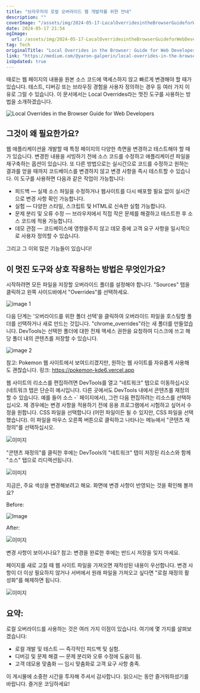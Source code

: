 ```yaml
---
title: "브라우저의 로컬 오버라이드 웹 개발자를 위한 안내"
description: ""
coverImage: "/assets/img/2024-05-17-LocalOverridesintheBrowserGuideforWebDevelopers_0.png"
date: 2024-05-17 21:54
ogImage:
  url: /assets/img/2024-05-17-LocalOverridesintheBrowserGuideforWebDevelopers_0.png
tag: Tech
originalTitle: "Local Overrides in the Browser: Guide for Web Developers"
link: "https://medium.com/@yaron-galperin/local-overrides-in-the-browser-guide-for-web-developers-aa5fb6b40476"
isUpdated: true
---
```


때로는 웹 페이지의 내용을 원본 소스 코드에 액세스하지 않고 빠르게 변경해야 할 때가 있습니다. 테스트, 디버깅 또는 브라우징 경험을 사용자 정의하는 경우 등 여러 가지 이유로 그럴 수 있습니다.
이 문서에서는 Local Overrides라는 멋진 도구를 사용하는 방법을 소개하겠습니다.

![Local Overrides in the Browser Guide for Web Developers](/assets/img/2024-05-17-LocalOverridesintheBrowserGuideforWebDevelopers_0.png)

## 그것이 왜 필요한가요?

웹 애플리케이션을 개발할 때 특정 페이지의 다양한 측면을 변경하고 테스트해야 할 때가 있습니다. 변경한 내용을 서빙하기 전에 소스 코드를 수정하고 애플리케이션 파일을 재구축하는 옵션이 있습니다. 또 다른 방법으로는 실시간으로 코드를 수정하고 원하는 결과를 얻을 때까지 코드베이스를 변경하지 않고 변경 사항을 즉시 테스트할 수 있습니다.
이 도구를 사용하면 다음과 같은 작업이 가능합니다:

<!-- seedividend - 사각형 -->

<ins class="adsbygoogle"
     style="display:block"
     data-ad-client="ca-pub-4877378276818686"
     data-ad-slot="1898504329"
     data-ad-format="auto"
     data-full-width-responsive="true"></ins>

<script>
     (adsbygoogle = window.adsbygoogle || []).push({});
</script>

- 피드백 — 실제 소스 파일을 수정하거나 웹사이트를 다시 배포할 필요 없이 실시간으로 변경 사항 확인 가능합니다.
- 실험 — 다양한 스타일, 스크립트 및 HTML로 신속한 실험 가능합니다.
- 문제 분리 및 오류 수정 — 브라우저에서 직접 작은 문제를 해결하고 테스트한 후 소스 코드에 적용 가능합니다.
- 데모 관점 — 코드베이스에 영향을주지 않고 데모 중에 고객 요구 사항을 일시적으로 사용자 정의할 수 있습니다.

그리고 그 이외 많은 기능들이 있습니다!

## 이 멋진 도구와 상호 작용하는 방법은 무엇인가요?

시작하려면 모든 파일을 저장할 오버라이드 폴더를 설정해야 합니다. "Sources" 탭을 클릭하고 왼쪽 사이드바에서 "Overrides"를 선택하세요.

<!-- seedividend - 사각형 -->

<ins class="adsbygoogle"
     style="display:block"
     data-ad-client="ca-pub-4877378276818686"
     data-ad-slot="1898504329"
     data-ad-format="auto"
     data-full-width-responsive="true"></ins>

<script>
     (adsbygoogle = window.adsbygoogle || []).push({});
</script>

![image 1](/assets/img/2024-05-17-LocalOverridesintheBrowserGuideforWebDevelopers_1.png)

다음 단계는 '오버라이드를 위한 폴더 선택'을 클릭하여 오버라이드 파일을 호스팅할 폴더를 선택하거나 새로 만드는 것입니다. "chrome_overrides"라는 새 폴더를 만들었습니다.
DevTools는 선택한 폴더에 대한 전체 액세스 권한을 요청하여 디스크에 쓰고 해당 폴더 내의 콘텐츠를 저장할 수 있습니다.

![image 2](/assets/img/2024-05-17-LocalOverridesintheBrowserGuideforWebDevelopers_2.png)

참고: Pokemon 웹 사이트에서 보여드리겠지만, 원하는 웹 사이트를 자유롭게 사용해도 괜찮습니다.
링크: https://pokemon-kde6.vercel.app

<!-- seedividend - 사각형 -->

<ins class="adsbygoogle"
     style="display:block"
     data-ad-client="ca-pub-4877378276818686"
     data-ad-slot="1898504329"
     data-ad-format="auto"
     data-full-width-responsive="true"></ins>

<script>
     (adsbygoogle = window.adsbygoogle || []).push({});
</script>

웹 사이트의 리소스를 편집하려면 DevTools를 열고 "네트워크" 탭으로 이동하십시오 (네트워크 탭은 단순히 예시입니다. 다른 곳에서도 DevTools 내에서 콘텐츠를 재정의할 수 있습니다. 예를 들어 소스 -` 페이지에서), 그런 다음 편집하려는 리소스를 선택하십시오. 제 경우에는 변경 사항을 적용하기 전에 응용 프로그램에서 시험하고 싶어서 수정을 원합니다. CSS 파일을 선택합니다 (어떤 파일이든 될 수 있지만, CSS 파일을 선택했습니다). 이 파일을 마우스 오른쪽 버튼으로 클릭하고 나타나는 메뉴에서 "콘텐츠 재정의"를 선택하십시오.

![이미지](/assets/img/2024-05-17-LocalOverridesintheBrowserGuideforWebDevelopers_3.png)

"콘텐츠 재정의"를 클릭한 후에는 DevTools의 "네트워크" 탭이 저장된 리소스와 함께 "소스" 탭으로 리디렉션됩니다.

![이미지](/assets/img/2024-05-17-LocalOverridesintheBrowserGuideforWebDevelopers_4.png)

<!-- seedividend - 사각형 -->

<ins class="adsbygoogle"
     style="display:block"
     data-ad-client="ca-pub-4877378276818686"
     data-ad-slot="1898504329"
     data-ad-format="auto"
     data-full-width-responsive="true"></ins>

<script>
     (adsbygoogle = window.adsbygoogle || []).push({});
</script>

지금은, 주요 색상을 변경해보려고 해요. 화면에 변경 사항이 반영되는 것을 확인해 볼까요?

Before:

![Image](/assets/img/2024-05-17-LocalOverridesintheBrowserGuideforWebDevelopers_5.png)

After:

<!-- seedividend - 사각형 -->

<ins class="adsbygoogle"
     style="display:block"
     data-ad-client="ca-pub-4877378276818686"
     data-ad-slot="1898504329"
     data-ad-format="auto"
     data-full-width-responsive="true"></ins>

<script>
     (adsbygoogle = window.adsbygoogle || []).push({});
</script>

![이미지](/assets/img/2024-05-17-LocalOverridesintheBrowserGuideforWebDevelopers_6.png)

변경 사항이 보이시나요?
참고: 변경을 완료한 후에는 반드시 저장을 잊지 마세요.

페이지를 새로 고칠 때 웹 사이트 파일을 가져오면 재작성된 내용이 우선합니다. 변경 사항이 더 이상 필요하지 않거나 서버에서 원래 파일을 가져오고 싶다면 "로컬 재정의 활성화"를 해제하면 됩니다.

![이미지](/assets/img/2024-05-17-LocalOverridesintheBrowserGuideforWebDevelopers_7.png)

<!-- seedividend - 사각형 -->

<ins class="adsbygoogle"
     style="display:block"
     data-ad-client="ca-pub-4877378276818686"
     data-ad-slot="1898504329"
     data-ad-format="auto"
     data-full-width-responsive="true"></ins>

<script>
     (adsbygoogle = window.adsbygoogle || []).push({});
</script>

## 요약:

로컬 오버라이드를 사용하는 것은 여러 가지 이점이 있습니다. 여기에 몇 가지를 살펴보겠습니다:

- 로컬 개발 및 테스트 — 즉각적인 피드백 및 실험.
- 디버깅 및 문제 해결 — 문제 분리와 오류 수정에 도움이 됨.
- 고객 데모용 맞춤화 — 임시 맞춤화로 고객 요구 사항 충족.

이 게시물에 소중한 시간을 투자해 주셔서 감사합니다. 읽으시는 동안 즐거워하셨기를 바랍니다.
즐거운 코딩하세요!
